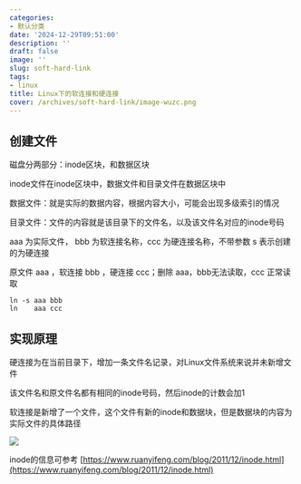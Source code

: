 ```yaml
---
categories:
- 默认分类
date: '2024-12-29T09:51:00'
description: ''
draft: false
image: ''
slug: soft-hard-link
tags:
- linux
title: Linux下的软连接和硬连接
cover: /archives/soft-hard-link/image-wuzc.png
---
```


## 创建文件

磁盘分两部分：inode区块，和数据区块

inode文件在inode区块中，数据文件和目录文件在数据区块中

数据文件：就是实际的数据内容，根据内容大小，可能会出现多级索引的情况

目录文件：文件的内容就是该目录下的文件名，以及该文件名对应的inode号码

aaa 为实际文件， bbb 为软连接名称，ccc 为硬连接名称，不带参数 s 表示创建的为硬连接

原文件 aaa ，软连接 bbb ，硬连接 ccc；删除 aaa，bbb无法读取，ccc 正常读取

```shell
ln -s aaa bbb
ln    aaa ccc
```

## 实现原理

硬连接为在当前目录下，增加一条文件名记录，对Linux文件系统来说并未新增文件

该文件名和原文件名都有相同的inode号码，然后inode的计数会加1

软连接是新增了一个文件，这个文件有新的inode和数据块，但是数据块的内容为实际文件的具体路径

![](/archives/soft-hard-link/image-wuzc.png)

inode的信息可参考 [https://www.ruanyifeng.com/blog/2011/12/inode.html](https://www.ruanyifeng.com/blog/2011/12/inode.html)
